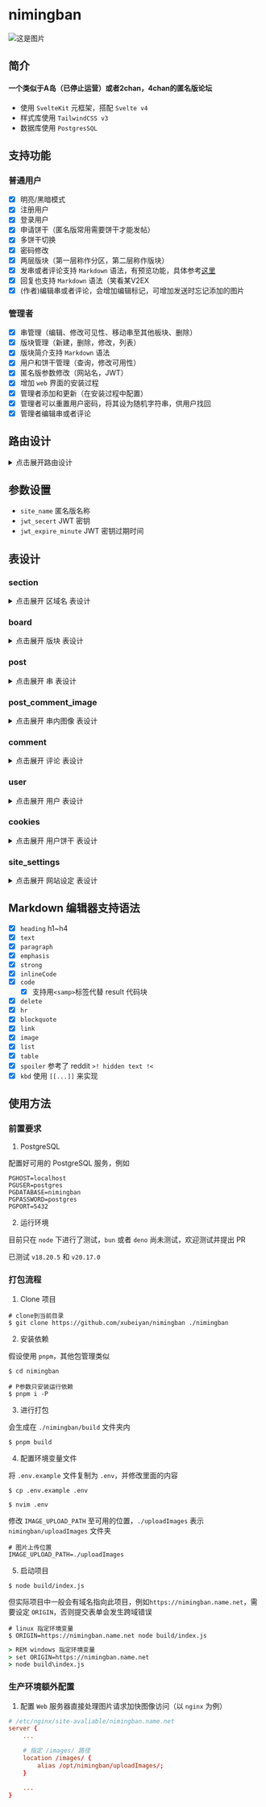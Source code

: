 # nimingban

![这是图片](/images/screenshot.png '界面')

## 简介

#### 一个类似于A岛（已停止运营）或者2chan，4chan的匿名版论坛

- 使用 `SvelteKit` 元框架，搭配 `Svelte v4`
- 样式库使用 `TailwindCSS v3`
- 数据库使用 `PostgresSQL`

## 支持功能

### 普通用户

- [x] 明亮/黑暗模式
- [x] 注册用户
- [x] 登录用户
- [x] 申请饼干（匿名版常用需要饼干才能发帖）
- [x] 多饼干切换
- [x] 密码修改
- [x] 两层版块（第一层称作分区，第二层称作版块）
- [x] 发串或者评论支持 `Markdown` 语法，有预览功能，具体参考[这里](#markdown-编辑器支持语法)
- [x] 回复也支持 `Markdown` 语法（笑看某V2EX
- [x] (作者)编辑串或者评论，会增加编辑标记，可增加发送时忘记添加的图片

### 管理者

- [x] 串管理（编辑、修改可见性、移动串至其他板块、删除）
- [x] 版块管理（新建，删除，修改，列表）
- [x] 版块简介支持 `Markdown` 语法
- [x] 用户和饼干管理（查询，修改可用性）
- [x] 匿名版参数修改（网站名，JWT）
- [x] 增加 `web` 界面的安装过程
- [x] 管理者添加和更新（在安装过程中配置）
- [x] 管理者可以重置用户密码，将其设为随机字符串，供用户找回
- [x] 管理者编辑串或者评论

## 路由设计

<details>
<summary>点击展开路由设计</summary>

| 功能                             | 路径（和请求方法）                      | 携带参数 |
| -------------------------------- | --------------------------------------- | -------- |
| 主页                             | GET /                                   |          |
| 某个版                           | GET /board/{board_url}                  |          |
| （管理）编辑某串或评论           | POST /board/editPostOrComment/{post_id} |          |
| 获取某个版的串                   | GET /board/getPosts/{board_url}         |          |
| 发送串                           | POST /board/sendPost/{board_url}        |          |
| 发送回复串                       | POST /board/sendComment/{post_id}       |          |
| 获取某串回复                     | GET /comment/{post_id}                  |          |
| 获取某串最新回复                 | GET /comment/latest/{post_id}           |          |
| 获取单独某条回复                 | GET /comment/single/{comment_id}        |          |
| 获取某串包含的图片               | GET /getImages/fromPostOrComment/{id}      |          |
| 查看某串                         | GET /post/{post_id}                     |          |
| 登录                             | POST /login                             |          |
| （管理）添加版块                 | POST /manage/addBoard                   |          |
| （管理）添加分区                 | POST /manage/addSection                 |          |
| （管理）编辑串状态               | POST /manage/editPostStatus/{id}        |          |
| （管理）获取版块列表             | GET /manage/getBoardList/{id}           |          |
| （管理）获取分区列表             | GET /manage/getSectionList              |          |
| （管理）获取网站设置             | GET /manage/getSettingList              |          |
| （管理）移动串                   | POST /manage/movePost                   |          |
| （管理）获取完整版块列表         | GET /manage/movePost/getFullBoardList   |          |
| （管理）删除版块                 | GET /manage/removeBoard/{id}            |          |
| （管理）删除评论                 | GET /manage/removeComment/{id}          |          |
| （管理）删除串                   | GET /manage/removePost/{id}             |          |
| （管理）删除分区                 | GET /manage/removeSection/{id}          |          |
| （管理）将用户变更为重置密码状态 | POST /manage/resetPassword              |          |
| （管理）搜索用户或饼干           | POST /manage/searchCookies              |          |
| （管理）搜索用户详细信息         | POST /manage/searchUser                 |          |
| （管理）切换用户或饼干状态       | POST /manage/toggleUserStatus           |          |
| （管理）更新版块                 | POST /manage/updateBoard                |          |
| （管理）更新分区                 | POST /manage/updateSection              |          |
| （管理）更新网站设置             | POST /manage/updateSetting              |          |
| 注册                             | POST /register                          |          |
| 获取饼干                         | GET /user/getNewCookies                 |          |
| 刷新JWT                          | POST /user/refreshJWT                   |          |
| 修改密码                         | POST /user/updatePassword               |          |
| 重置密码                         | POST /user/resetPassword                |          |

</details>

## 参数设置

- `site_name` 匿名版名称
- `jwt_secert` JWT 密钥
- `jwt_expire_minute` JWT 密钥过期时间

## 表设计

### section

<details>
<summary>点击展开 区域名 表设计</summary>

| 列名         | 数据类型   | 备注 |
| ------------ | ---------- | ---- |
| id           | uuid       |      |
| section_name | vchar(256) |      |
| order        | integer    |      |

</details>

### board

<details>
<summary>点击展开 版块 表设计</summary>

| 列名               | 数据类型   | 备注                              |
| ------------------ | ---------- | --------------------------------- |
| id                 | uuid       |                                   |
| parent_section_id  | uuid       |                                   |
| min_post_second    | integer    | default 10                        |
| min_post_timestamp | timestamp  |                                   |
| access_type        | vchar(16)  | 可选值 `all` `view_only` `hidden` |
| name               | vchar(256) |                                   |
| url_name           | vchar(256) |                                   |
| intro              | text       |                                   |
| order              | integer    |                                   |

</details>

### post

<details>
<summary>点击展开 串 表设计</summary>

| 列名              | 数据类型   | 备注                                   |
| ----------------- | ---------- | -------------------------------------- |
| id                | uuid       |                                        |
| status            | vchar(16)  | 可选值 `repliable` `readonly` `hidden` |
| belong_board_id   | uuid       |                                        |
| poster_name       | vchar(256) |                                        |
| poster_email      | vchar(256) |                                        |
| title             | vchar(256) |                                        |
| content           | text       |                                        |
| poster_cookies_id | uuid       |                                        |
| post_timestamp    | timestamp  |                                        |
| edit_timestamp    | timestamp  |                                        |

</details>

### post_comment_image

<details>
<summary>点击展开 串内图像 表设计</summary>

| 列名       | 数据类型   | 备注                                   |
| ---------- | ---------- | -------------------------------------- |
| id         | uuid       |                                        |
| image_type | vchar(16)  | 可用值 `png` `jpg` `gif` `webp` `avif` |
| exist_type | vchar(16)  | 可用值 `exist` `hidden` `remove`       |
| post_id    | uuid       |                                        |
| fullname   | vchar(128) |                                        |

</details>

### comment

<details>
<summary>点击展开 评论 表设计</summary>

| 列名           | 数据类型   | 备注 |
| -------------- | ---------- | ---- |
| id             | uuid       |      |
| belong_post_id | uuid       |      |
| poster_name    | vchar(256) |      |
| poster_email   | vchar(256) |      |
| title          | vchar(256) |      |
| content        | text       |      |
| post_timestamp | timestamp  |      |
| edit_timestamp | timestamp  |      |

</details>

### user

<details>
<summary>点击展开 用户 表设计</summary>

| 列名             | 数据类型   | 备注                                         |
| ---------------- | ---------- | -------------------------------------------- |
| id               | uuid       |                                              |
| status           | vchar(16)  | 可用值 `enable` `disable`                    |
| username         | vchar(256) |                                              |
| password_hash    | vchar(128) |                                              |
| password_salt    | vchar(128) |                                              |
| type             | vchar(16)  | 可用值 `admin` `user`                        |
| create_timestamp | timestamp  |                                              |
| reset_password   | vchar(128) | 有值则处于密码重置状态，且此值为重置后的代码 |

</details>

### cookies

<details>
<summary>点击展开 用户饼干 表设计</summary>

| 列名             | 数据类型  | 备注                      |
| ---------------- | --------- | ------------------------- |
| id               | uuid      |                           |
| belong_user_id   | uuid      |                           |
| create_timestamp | timestamp |                           |
| expire_timestamp | timestamp |                           |
| content          | vchar(32) |                           |
| status           | vchar(16) | 可用值 `enable` `disable` |

</details>

### site_settings

<details>
<summary>点击展开 网站设定 表设计</summary>

| 列名        | 数据类型   | 备注 |
| ----------- | ---------- | ---- |
| name        | vchar(64)  |      |
| data_type   | vchar(64)  |      |
| value       | vchar(128) |      |
| description | vchar(256) |      |

| 支持的值     | 说明                | 数据类型 | 默认值              |
| ------------ | ------------------- | -------- | ------------------- |
| site_name    | 站点名称            | "string" | "匿名版"            |
| cookie_limit | 饼干限制            | "number" | "5"                 |
| jwt_secret   | JSON Web Token 密钥 | "string" | "nimingban20241011" |

</details>

## Markdown 编辑器支持语法

- [x] `heading` h1~h4
- [x] `text`
- [x] `paragraph`
- [x] `emphasis`
- [x] `strong`
- [x] `inlineCode`
- [x] `code`
  - [x] 支持用`<samp>`标签代替 result 代码块
- [x] `delete`
- [x] `hr`
- [x] `blockquote`
- [x] `link`
- [x] `image`
- [x] `list`
- [x] `table`
- [x] `spoiler` 参考了 reddit `>! hidden text !<`
- [x] `kbd` 使用 `[[...]]` 来实现

## 使用方法

### 前置要求

1. PostgreSQL

配置好可用的 PostgreSQL 服务，例如

```
PGHOST=localhost
PGUSER=postgres
PGDATABASE=nimingban
PGPASSWORD=postgres
PGPORT=5432
```

2. 运行环境

目前只在 `node` 下进行了测试，`bun` 或者 `deno` 尚未测试，欢迎测试并提出 PR

已测试 `v18.20.5` 和 `v20.17.0`

### 打包流程

1. Clone 项目

```shell
# clone到当前目录
$ git clone https://github.com/xubeiyan/nimingban ./nimingban
```

2. 安装依赖

假设使用 `pnpm`，其他包管理类似

```shell
$ cd nimingban

# P参数只安装运行依赖
$ pnpm i -P
```

3. 进行打包

会生成在 `./nimingban/build` 文件夹内

```shell
$ pnpm build
```

4. 配置环境变量文件

将 `.env.example` 文件复制为 `.env`，并修改里面的内容

```shell
$ cp .env.example .env

$ nvim .env
```

修改 `IMAGE_UPLOAD_PATH` 至可用的位置，`./uploadImages` 表示`nimingban/uploadImages` 文件夹

```
# 图片上传位置
IMAGE_UPLOAD_PATH=./uploadImages
```

5. 启动项目

```shell
$ node build/index.js
```

但实际项目中一般会有域名指向此项目，例如`https://nimingban.name.net`，需要设定 `ORIGIN`，否则提交表单会发生跨域错误

```shell
# linux 指定环境变量
$ ORIGIN=https://nimingban.name.net node build/index.js
```

```bat
> REM windows 指定环境变量
> set ORIGIN=https://nimingban.name.net
> node build\index.js
```

### 生产环境额外配置

1. 配置 `Web` 服务器直接处理图片请求加快图像访问（以 `nginx` 为例）

```conf
# /etc/nginx/site-avaliable/nimingban.name.net
server {
    ...

    # 指定 /images/ 路径
    location /images/ {
        alias /opt/nimingban/uploadImages/;
    }

    ...
}

```
